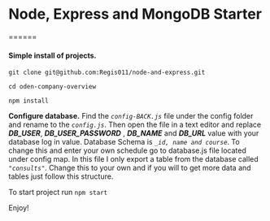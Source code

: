# Node, Express and MongoDB Starter
======
#### Simple install of projects.

`git clone git@github.com:Regis011/node-and-express.git`

`cd oden-company-overview`

`npm install`

**Configure database.**
Find the *`config-BACK.js`* file under the config folder and rename to the *`config.js`*. Then open the file in a text editor and replace ***DB_USER***, ***DB_USER_PASSWORD*** , ***DB_NAME*** and ***DB_URL*** value with your database log in value.
Database Schema is *`_id, name and course`*. To change this and enter your own schedule go to database.js file located under config map. In this file I only export a table from the database called *`"consults"`*. Change this to your own and if you will to get more data and tables just follow this structure.

To start project run
`npm start`

Enjoy!
